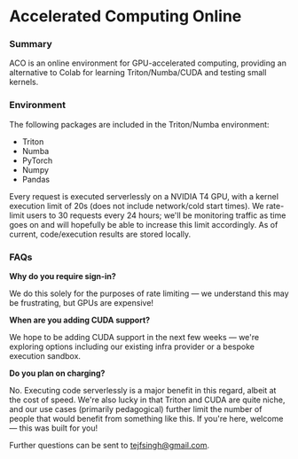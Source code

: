 # Accelerated Computing Online

### Summary

ACO is an online environment for GPU-accelerated computing, providing an alternative to Colab for learning Triton/Numba/CUDA and testing small kernels.

### Environment

The following packages are included in the Triton/Numba environment:

- Triton
- Numba
- PyTorch
- Numpy
- Pandas

Every request is executed serverlessly on a NVIDIA T4 GPU, with a kernel execution limit of 20s (does not include network/cold start times). We rate-limit users to 30 requests every 24 hours; we'll be monitoring traffic as time goes on and will hopefully be able to increase this limit accordingly. As of current, code/execution results are stored locally.

### FAQs

**Why do you require sign-in?**

We do this solely for the purposes of rate limiting — we understand this may be frustrating, but GPUs are expensive!

**When are you adding CUDA support?**

We hope to be adding CUDA support in the next few weeks — we're exploring options including our existing infra provider or a bespoke execution sandbox.

**Do you plan on charging?**

No. Executing code serverlessly is a major benefit in this regard, albeit at the cost of speed. We're also lucky in that Triton and CUDA are quite niche, and our use cases (primarily pedagogical) further limit the number of people that would benefit from something like this. If you're here, welcome — this was built for you!

Further questions can be sent to tejfsingh@gmail.com.
